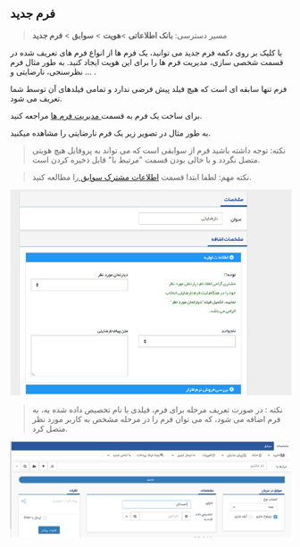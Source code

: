 ﻿## فرم جدید

>  مسیر دسترسی:  **بانک اطلاعاتی** >**هویت** > **سوابق** > **فرم جدید** 

با کلیک بر روی دکمه فرم جدید می توانید، یک فرم ها  از انواع فرم های تعریف شده در قسمت شخصی سازی، مدیریت فرم ها را برای این هویت ایجاد کنید. به طور مثال فرم نظرسنجی، نارضایتی و ... .

 فرم تنها سابقه ای است که هیچ فیلد پیش فرضی ندارد و تمامی فیلدهای آن توسط شما تعریف می شود.

برای ساخت یک فرم به قسمت[ مدیریت فرم ها](https://github.com/1stco/PayamGostarDocs/blob/master/help%202.5.4/Settings/Personalization-crm/Form-management/Form-management.md) مراجعه کنید.

به طور مثال در تصویر زیر یک فرم نارضایتی را مشاهده میکنید.

> نکته: توجه داشته باشید فرم از سوابقی است که می تواند به پروفایل هیچ هویتی متصل نگردد و با خالی بودن قسمت "مرتبط با" قابل ذخیره کردن است.

> نکته مهم: لطفا ابتدا قسمت [ اطلاعات مشترک سوابق ](https://github.com/1stco/PayamGostarDocs/blob/master/help%202.5.4/Integrated-bank/Database/Records/Joint-record-information/Joint-record-information.md)را مطالعه کنید.


![](Form.jpg)

> نکته : در صورت تعریف مرحله برای فرم، فیلدی با نام تخصیص داده شده به، به فرم اضافه می شود، که می توان فرم را در مرحله مشخص به کاربر مورد نظر متصل کرد. 

![](85200.png)



